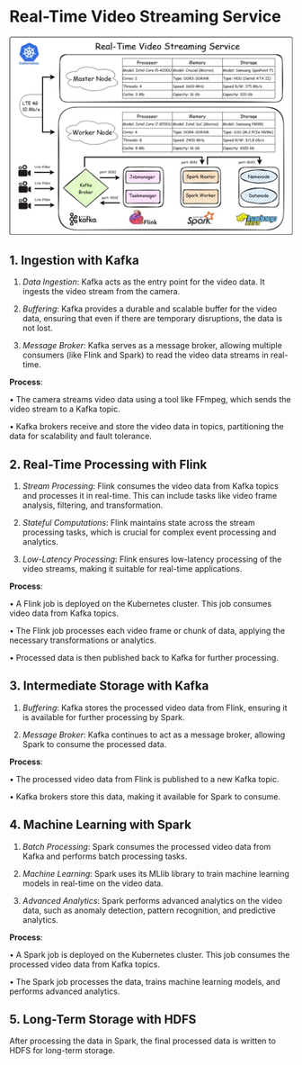 # Real-Time Video Streaming Service

![Alt text](images/real_time_video_hld.jpg)

## 1. Ingestion with Kafka

1. *Data Ingestion*: Kafka acts as the entry point for the video data. It ingests the video stream from the camera.

2. *Buffering*: Kafka provides a durable and scalable buffer for the video data, ensuring that even if there are temporary disruptions, the data is not lost.

3. *Message Broker*: Kafka serves as a message broker, allowing multiple consumers (like Flink and Spark) to read the video data streams in real-time.

__Process__:

•  The camera streams video data using a tool like FFmpeg, which sends the video stream to a Kafka topic.

•  Kafka brokers receive and store the video data in topics, partitioning the data for scalability and fault tolerance.


## 2. Real-Time Processing with Flink

1. *Stream Processing*: Flink consumes the video data from Kafka topics and processes it in real-time. This can include tasks like video frame analysis, filtering, and transformation.

2. *Stateful Computations*: Flink maintains state across the stream processing tasks, which is crucial for complex event processing and analytics.

3. *Low-Latency Processing*: Flink ensures low-latency processing of the video streams, making it suitable for real-time applications.

__Process__:

•  A Flink job is deployed on the Kubernetes cluster. This job consumes video data from Kafka topics.

•  The Flink job processes each video frame or chunk of data, applying the necessary transformations or analytics.

•  Processed data is then published back to Kafka for further processing.


## 3. Intermediate Storage with Kafka

1. *Buffering*: Kafka stores the processed video data from Flink, ensuring it is available for further processing by Spark.

2. *Message Broker*: Kafka continues to act as a message broker, allowing Spark to consume the processed data.

__Process__:

•  The processed video data from Flink is published to a new Kafka topic.

•  Kafka brokers store this data, making it available for Spark to consume.


## 4. Machine Learning with Spark

1. *Batch Processing*: Spark consumes the processed video data from Kafka and performs batch processing tasks.

2. *Machine Learning*: Spark uses its MLlib library to train machine learning models in real-time on the video data.

3. *Advanced Analytics*: Spark performs advanced analytics on the video data, such as anomaly detection, pattern recognition, and predictive analytics.

__Process__:

•  A Spark job is deployed on the Kubernetes cluster. This job consumes the processed video data from Kafka topics.

•  The Spark job processes the data, trains machine learning models, and performs advanced analytics.


## 5. Long-Term Storage with HDFS

After processing the data in Spark, the final processed data is written to HDFS for long-term storage.
